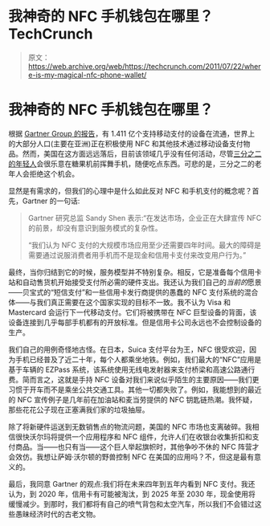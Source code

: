 # 我神奇的 NFC 手机钱包在哪里？TechCrunch

> 原文：<https://web.archive.org/web/https://techcrunch.com/2011/07/22/where-is-my-magical-nfc-phone-wallet/>

# 我神奇的 NFC 手机钱包在哪里？

根据 [Gartner Group 的报告](https://web.archive.org/web/20230205001942/http://www.gartner.com/DisplayDocument?ref=clientFriendlyUrl&id=1714114)，有 1.411 亿个支持移动支付的设备在流通，世界上的大部分人口(主要在亚洲)正在积极使用 NFC 和其他技术通过移动设备支付物品。然而，美国在这方面远远落后，目前该领域几乎没有任何活动，尽管[三分之二的年轻人](https://web.archive.org/web/20230205001942/http://www.tgdaily.com/business-and-law-features/56066-mastercard-survey-claims-users-ready-for-nfc-payments)会很乐意在糖果机前挥舞手机，随便吃点东西。可悲的是，三分之二的老年人会拒绝这个机会。

显然是有需求的，但我们的心理中是什么如此反对 NFC 和手机支付的概念呢？首先，Gartner 的一句话:

> Gartner 研究总监 Sandy Shen 表示:“在发达市场，企业正在大肆宣传 NFC 的前景，却没有意识到服务模式的复杂性。
> 
> “我们认为 NFC 支付的大规模市场应用至少还需要四年时间。最大的障碍是需要通过说服消费者用手机而不是现金和信用卡支付来改变用户行为。”

最终，当你归结到它的时候，服务模型并不特别复杂。相反，它是准备每个信用卡站和自动售货机开始接受支付所必需的硬件支出。我还认为我们自己的*当前的*愿景——贝宝式的“短信支付”和一些信用卡发行商提供的愚蠢的 NFC 支付系统的混合体——与我们真正需要在这个国家实现的目标不一致。我不认为 Visa 和 Mastercard 会运行下一代移动支付。它们将被携带在 NFC 巨型设备的背面，该设备连接到几乎每部手机都有的开放标准。但是信用卡公司永远也不会控制设备的生产。

我们自己的用例奇怪地古怪。在日本，Suica 支付平台为王，NFC 很受欢迎，因为手机已经普及了近二十年，每个人都乘坐地铁。例如，我们最大的“NFC”应用是基于车辆的 EZPass 系统，该系统使用无线电发射器来支付桥梁和高速公路通行费。简而言之，这就是手持 NFC 设备对我们来说似乎陌生的主要原因——我们更习惯于开车而不是乘坐公共交通工具。其他一切都失败了。例如，我能想到的最近的 NFC 宣传例子是几年前在加油站和麦当劳提供的 NFC 钥匙链热潮。我怀疑，那些花花公子现在正塞满我们家的垃圾抽屉。

除了将新硬件运送到无数销售点的物流问题，美国的 NFC 市场也支离破碎。我相信很快沃尔玛将提供一个应用程序和 NFC 组件，允许人们在收银台收集折扣和支付商品。当——也只有当——这个巨人举起旗帜时，其他争吵不休的 NFC 阵营才会效仿。我想让萨姆·沃尔顿的野兽控制 NFC 在美国的应用吗？不，但这是最有意义的。

最后，我同意 Gartner 的观点:我们将在未来四年到五年内看到 NFC 支付。我还认为，到 2020 年，信用卡有可能被淘汰，到 2025 年至 2030 年，现金使用将缓慢减少。到那时，我们都将有自己的喷气背包和太空汽车，所以我们不会错过这些愚昧经济时代的古老文物。